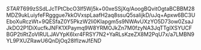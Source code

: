$START$699zSSdLJcTPtCbcO3lf5Wj5k+00xeSSjXq/AoogBQvitOgtaBCBBM28MDZ9ukLuiyfeFRgggue7kkOVxspLaafH2aq8ssuQ5saIijkD/uJq+Apxw6BC3UEboXuRczWt+9QESfaZ0Y5PkzW2li0KIapgm5s9NWAvUXzYO5D73ow0ZsaJJkDO2P1DiXucfkJNFK1XPaymq9W8YRMOJkZn7M0fzyNA3JqTTglXSYUCFBGP2tiRtZoVIRULJAVYpK6Ixr4FRSY7N2+YaRLsKzeZX8M2PqU7x/a7LMBN9YL9PXUZRawU6QnDjOq28lfIzwJf$END$